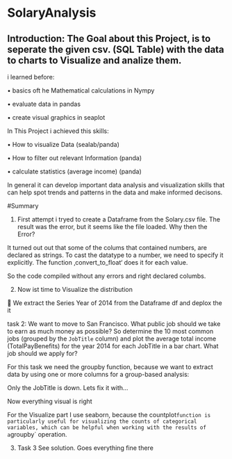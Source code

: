 # SolaryAnalysis

## Introduction: The Goal about this Project, is  to seperate the given csv. (SQL Table) with the data to  charts to Visualize and analize them.

i learned before:

•	basics oft he Mathematical calculations in Nympy

•	evaluate data in pandas	

•	create  visual  graphics in seaplot

In This Project i achieved this skills:

•	How to visualize Data (sealab/panda)

•	How to filter out relevant Information (panda)

•	calculate statistics (average income) (panda)

In general it can develop important data analysis and visualization skills that can help spot trends and patterns in the data and make informed decisons.


#Summary
1) First attempt i tryed to create a Dataframe from the Solary.csv file.
The result was the error, but it seems like the file loaded. Why then the Error?

It turned out out that some of the colums that contained numbers, are declared as strings.
To cast the datatype to a number, we need to specify it explicitly.
The function ‚convert_to_float‘ does it for each value.
 
So the code compiled without any errors and right declared columbs.

2) Now ist time to Visualize the distribution

 We extract the Series  Year of 2014 from the Dataframe df and deplox the it




task 2:
We want to move to San Francisco. What public job should we take to earn as much money as possible?
So determine the 10 most common jobs (grouped by the `JobTitle` column) and plot the average total income (TotalPayBenefits) for the year 2014 for each JobTitle in a bar chart. What job should we apply for?

For this task we need the groupby function, because we want to extract data by using one or more columns for a group-based analysis:
 
Only the JobTitle is down.
Lets fix it with…



Now everything visual is right

For the Visualize part I use seaborn,  because the countplot` function is particularly useful for visualizing the counts of categorical variables, which can be helpful when working with the results of a `groupby` operation.

3) Task 3
See solution. Goes everything fine there
